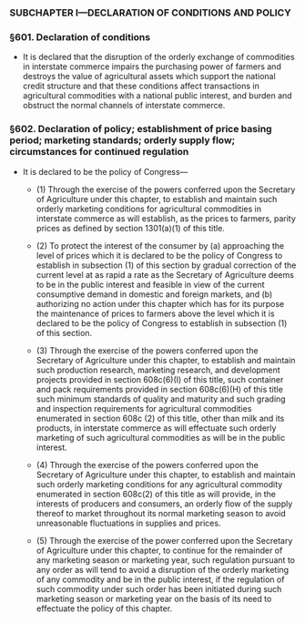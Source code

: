 ### SUBCHAPTER I—DECLARATION OF CONDITIONS AND POLICY

### §601. Declaration of conditions
* It is declared that the disruption of the orderly exchange of commodities in interstate commerce impairs the purchasing power of farmers and destroys the value of agricultural assets which support the national credit structure and that these conditions affect transactions in agricultural commodities with a national public interest, and burden and obstruct the normal channels of interstate commerce.

### §602. Declaration of policy; establishment of price basing period; marketing standards; orderly supply flow; circumstances for continued regulation
* It is declared to be the policy of Congress—

  * (1) Through the exercise of the powers conferred upon the Secretary of Agriculture under this chapter, to establish and maintain such orderly marketing conditions for agricultural commodities in interstate commerce as will establish, as the prices to farmers, parity prices as defined by section 1301(a)(1) of this title.

  * (2) To protect the interest of the consumer by (a) approaching the level of prices which it is declared to be the policy of Congress to establish in subsection (1) of this section by gradual correction of the current level at as rapid a rate as the Secretary of Agriculture deems to be in the public interest and feasible in view of the current consumptive demand in domestic and foreign markets, and (b) authorizing no action under this chapter which has for its purpose the maintenance of prices to farmers above the level which it is declared to be the policy of Congress to establish in subsection (1) of this section.

  * (3) Through the exercise of the powers conferred upon the Secretary of Agriculture under this chapter, to establish and maintain such production research, marketing research, and development projects provided in section 608c(6)(I) of this title, such container and pack requirements provided in section 608c(6)(H) of this title such minimum standards of quality and maturity and such grading and inspection requirements for agricultural commodities enumerated in section 608c (2) of this title, other than milk and its products, in interstate commerce as will effectuate such orderly marketing of such agricultural commodities as will be in the public interest.

  * (4) Through the exercise of the powers conferred upon the Secretary of Agriculture under this chapter, to establish and maintain such orderly marketing conditions for any agricultural commodity enumerated in section 608c(2) of this title as will provide, in the interests of producers and consumers, an orderly flow of the supply thereof to market throughout its normal marketing season to avoid unreasonable fluctuations in supplies and prices.

  * (5) Through the exercise of the power conferred upon the Secretary of Agriculture under this chapter, to continue for the remainder of any marketing season or marketing year, such regulation pursuant to any order as will tend to avoid a disruption of the orderly marketing of any commodity and be in the public interest, if the regulation of such commodity under such order has been initiated during such marketing season or marketing year on the basis of its need to effectuate the policy of this chapter.